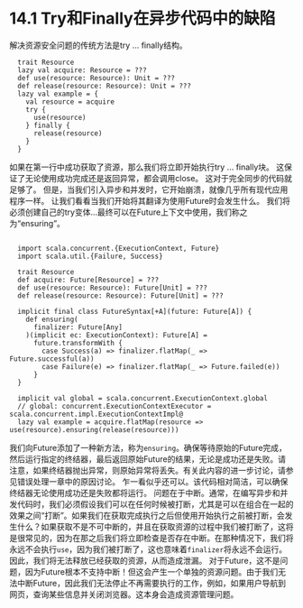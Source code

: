 # 14.1 Try和Finally在异步代码中的缺陷

解决资源安全问题的传统方法是try ... finally结构。

```
  trait Resource
  lazy val acquire: Resource = ???
  def use(resource: Resource): Unit = ???
  def release(resource: Resource): Unit = ???
  lazy val example = {
    val resource = acquire
    try {
      use(resource)
    } finally {
      release(resource)
    }
  }
```

如果在第一行中成功获取了资源，那么我们将立即开始执行try ... finally块。 这保证了无论使用成功完成还是返回异常，都会调用close。
这对于完全同步的代码就足够了。 但是，当我们引入异步和并发时，它开始崩溃，就像几乎所有现代应用程序一样。 让我们看看当我们开始将其翻译为使用Future时会发生什么。 我们将必须创建自己的try变体...最终可以在Future上下文中使用，我们称之为“ensuring”。

```

  import scala.concurrent.{ExecutionContext, Future}
  import scala.util.{Failure, Success}

  trait Resource
  def acquire: Future[Resource] = ???
  def use(resource: Resource): Future[Unit] = ???
  def release(resource: Resource): Future[Unit] = ???

  implicit final class FutureSyntax[+A](future: Future[A]) {
    def ensuring(
      finalizer: Future[Any]
    )(implicit ec: ExecutionContext): Future[A] =
      future.transformWith {
        case Success(a) => finalizer.flatMap(_ => Future.successful(a))
        case Failure(e) => finalizer.flatMap(_ => Future.failed(e))
      }
  }

  implicit val global = scala.concurrent.ExecutionContext.global
  // global: concurrent.ExecutionContextExecutor = scala.concurrent.impl.ExecutionContextImpl@
  lazy val example = acquire.flatMap(resource => use(resource).ensuring(release(resource)))
```

我们向Future添加了一种新方法，称为`ensuring`。确保等待原始的Future完成，然后运行指定的终结器，最后返回原始Future的结果，无论是成功还是失败。请注意，如果终结器抛出异常，则原始异常将丢失。有关此内容的进一步讨论，请参见错误处理一章中的原因讨论。
乍一看似乎还可以。该代码相对简洁，可以确保终结器无论使用成功还是失败都将运行。
问题在于中断。通常，在编写异步和并发代码时，我们必须假设我们可以在任何时候被打断，尤其是可以在组合在一起的效果之间“打断”。如果我们在获取完成执行之后但使用开始执行之前被打断，会发生什么？如果获取不是不可中断的，并且在获取资源的过程中我们被打断了，这将是很常见的，因为在那之后我们将立即检查是否存在中断。在那种情况下，我们将永远不会执行`use`，因为我们被打断了，这也意味着`finalizer`将永远不会运行。因此，我们将无法释放已经获取的资源，从而造成泄漏。
对于Future，这不是问题，因为Future根本不支持中断！但这会产生一个单独的资源问题。由于我们无法中断Future，因此我们无法停止不再需要执行的工作，例如，如果用户导航到网页，查询某些信息并关闭浏览器。这本身会造成资源管理问题。